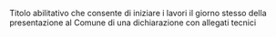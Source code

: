 Titolo abilitativo che consente di iniziare i lavori il giorno stesso della presentazione al Comune di una dichiarazione con allegati tecnici
